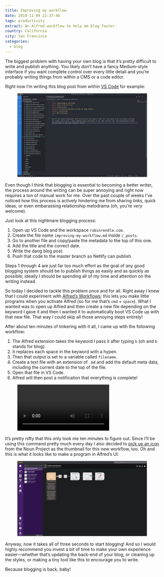 ```yaml
---
title: Improving my workflow
date: 2019-11-09 22:37:46
tags: productivity
extract: An Alfred workflow to help me blog faster.
country: California
city: San Francisco
categories: 
  - blog
---
```


The biggest problem with having your own blog is that it’s pretty difficult to write and publish anything. You likely don’t have a fancy Medium-style interface if you want complete control over every little detail and you’re probably writing things from within a CMS or a code editor.

Right now I’m writing this blog post from within [VS Code](https://code.visualstudio.com/) for example:

<div class="m-wrapper--full">
  <figure class="m-wrapper--unpadded">
<img alt="A screenshot of VS Code" src="../uploads/vs-code-example.jpg" loading="lazy" />
</figure>
</div>

Even though I think that blogging is essential to becoming a better writer, the process around the writing can be super annoying and right now requires a ton of manual work for me. Over the past couple of weeks I’ve noticed how this process is actively hindering me from sharing links, quick ideas, or even embarassing relationship melodrama (oh, you’re _very_ welcome).

Just look at this nightmare blogging process:

1. Open up VS Code and the workspace `robinrendle.com`.
2. Create the file name `improving-my-workflow.md` inside `/_posts`.
3. Go to another file and copy/paste the metadata to the top of this one.
4. Add the title and the correct date.
5. Write the dang blog post.
6. Push that code to the master branch so Netlify can publish.

Steps 1 through 4 are just far too much effort as the goal of any good blogging system should be to publish things as easily and as quickly as possible; ideally I should be spending all of my time and attention on the writing instead.

So today I decided to tackle this problem once and for all. Right away I knew that I could experiment with [Alfred’s Workflows](https://www.alfredapp.com/); this lets you make little programs when you activate Alfred (so for me that’s `cmd` + `space`). What I wanted was to open up Alfred and then create a new file depending on the keyword I gave it and then I wanted it to automatically boot VS Code up with that new file. That way I could skip all those annoying steps entirely!

After about ten minutes of tinkering with it all, I came up with the following workflow:

1. The Alfred extension takes the keyword I pass it after typing `b` (oh and `b` stands for blog).
2. It replaces each space in the keyword with a hypen.
3. Then that output is set to a variable called `filename`.
4. Create a text file with an extension of `.md` and add the default meta data, including the current date to the top of the file.
5. Open that file in VS Code.
6. Alfred will then post a notification that everything is complete!

<div class="m-wrapper--full">
  <figure class="m-wrapper--unpadded">
  <video alt="A video of this new blogging workflow with Alfred" src="../uploads/a-new-blog-post.mp4" loading="lazy" autoplay loop/>
</figure>
</div>

It’s pretty nifty that this only took me ten minutes to figure out. Since I’ll be using this command pretty much every day I also decided to [pick up an icon](https://thenounproject.com/icon/2021913/) from the Noun Project as the thumbnail for this new workflow, too. Oh and this is what it looks like to make a program in Alfred’s UI:

<div class="m-wrapper--full">
  <figure class="m-wrapper--unpadded">
  <img alt="The Alfred Workflow" src="../uploads/alfred-workflow.jpg" loading="lazy" />
</figure>
</div>

Anyway, now it takes all of three seconds to start blogging! And so I would highly recommend you invest a bit of time to make your own experience easier—whether that’s updating the back-end of your blog, or cleaning up the styles, or making a tiny tool like this to encourage you to write.

Because blogging is back, baby!
